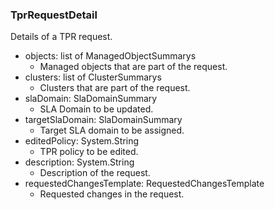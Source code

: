 ### TprRequestDetail
Details of a TPR request.

- objects: list of ManagedObjectSummarys
  - Managed objects that are part of the request.
- clusters: list of ClusterSummarys
  - Clusters that are part of the request.
- slaDomain: SlaDomainSummary
  - SLA Domain to be updated.
- targetSlaDomain: SlaDomainSummary
  - Target SLA domain to be assigned.
- editedPolicy: System.String
  - TPR policy to be edited.
- description: System.String
  - Description of the request.
- requestedChangesTemplate: RequestedChangesTemplate
  - Requested changes in the request.

